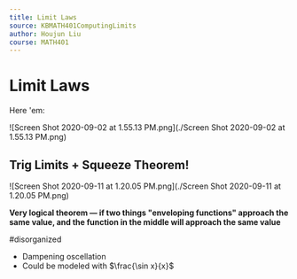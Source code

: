 ```yaml
---
title: Limit Laws
source: KBMATH401ComputingLimits
author: Houjun Liu
course: MATH401
---
```


# Limit Laws
Here 'em:

![Screen Shot 2020-09-02 at 1.55.13 PM.png](./Screen Shot 2020-09-02 at 1.55.13 PM.png)

## Trig Limits + Squeeze Theorem!

![Screen Shot 2020-09-11 at 1.20.05 PM.png](./Screen Shot 2020-09-11 at 1.20.05 PM.png)

**Very logical theorem — if two things "enveloping functions" approach the same value, and the function in the middle will approach the same value**

#disorganized

* Dampening oscellation
* Could be modeled with $\frac{\sin x}{x}$

